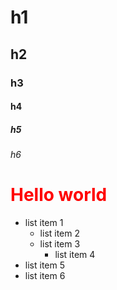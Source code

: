 # h1
## h2
### h3
#### h4
##### h5
###### h6
<h1 style="color:red"> Hello world </h1>

- list item 1 
  - list item 2
  - list item 3
     - list item 4
- list item 5
- list item 6

